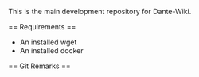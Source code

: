 
This is the main development repository for Dante-Wiki.

== Requirements ==
* An installed wget
* An installed docker



== Git Remarks ==


